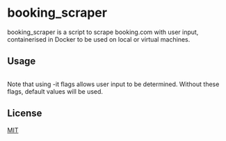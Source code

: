 # booking_scraper

booking_scraper is a script to scrape booking.com with user input, containerised in Docker to be used on local or virtual machines.

## Usage

```docker run -it caryswilliams/booking_scraper
```
Note that using -it flags allows user input to be determined. Without these flags, default values will be used.
## License
[MIT](https://choosealicense.com/licenses/mit/)